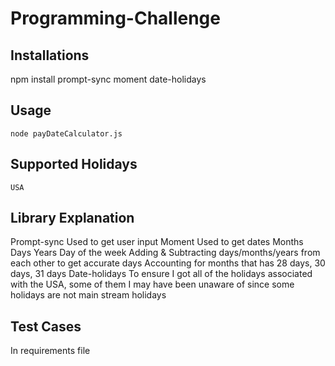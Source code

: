 # Programming-Challenge


## Installations

npm install prompt-sync moment date-holidays


## Usage
``
node payDateCalculator.js
``

## Supported Holidays
``
USA
``


## Library Explanation

Prompt-sync
Used to get user input
Moment
Used to get dates
Months
Days
Years
Day of the week
Adding & Subtracting days/months/years from each other to get accurate days
Accounting for months that has 28 days, 30 days, 31 days
Date-holidays
To ensure I got all of the holidays associated with the USA, some of them I may have been unaware of since some holidays are not main stream holidays 




## Test Cases

In requirements file


